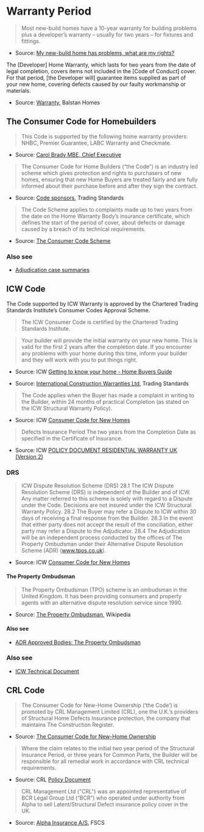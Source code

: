 # Warranty Period

> Most new-build homes have a 10-year warranty for building problems plus a developer’s warranty – usually for two years – for fixtures and fittings.

* Source: [My new-build home has problems, what are my rights?](https://www.which.co.uk/consumer-rights/advice/my-new-build-home-has-problems-what-are-my-rights-ab0tt2B3qLBr)

The [Developer] Home Warranty, which lasts for two years from the date of legal completion, covers items not included in the [Code of Conduct] cover. For that period, [the Developer will] guarantee items supplied as part of your new home, covering defects caused by our faulty workmanship or materials.

* Source: [Warranty](http://balstanhomes.co.uk/customer-services/warranty/), Balstan Homes

## The Consumer Code for Homebuilders

> This Code is supported by the following home warranty providers: NHBC, Premier Guarantee, LABC Warranty and Checkmate.

* Source: [Carol Brady MBE, Chief Executive](https://www.linkedin.com/in/carol-brady-mbe-9497607/)

> The Consumer Code for Home Builders (“the Code”) is an industry led scheme which gives protection and rights to purchasers of new homes, ensuring that new Home Buyers are treated fairly and are fully informed about their purchase before and after they sign the contract.

* Source: [Code sponsors](https://www.tradingstandards.uk/commercial-services/code-sponsors), Trading Standards

> The Code Scheme applies to complaints made up
  to two years from the date on the Home Warranty Body’s insurance certificate, which defines
  the start of the period of cover, about defects or damage caused by a breach of its
  technical requirements.

* Source: [The Consumer Code Scheme](https://mk0consumercodemytl1.kinstacdn.com/wp-content/uploads/2019/02/Consumer-Code-Scheme-Fourth-Edition-September-2017_120219.pdf)

### Also see

* [Adjudication case summaries](https://consumercode.co.uk/home-buyers/how-are-complaints-dealt-with/adjudication-case-summaries/)

## ICW Code

The Code supported by ICW Warranty is approved by the Chartered Trading Standards Institute’s Consumer Codes Approval Scheme.
 
> The ICW Consumer Code is certified by the Chartered Trading Standards Institute.

> Your builder will provide the initial warranty on your new home. This is valid for the first 2 years after the completion date. If you encounter any problems with your home during this time, inform your builder and they will work with you to put things right.

* Source: ICW [Getting to know your home - Home Buyers Guide](https://wbh1.co.uk/wp-content/uploads/2019/12/Getting-to-Know-Your-Home_v6..pdf)
 
* Source: [International Construction Warranties Ltd](https://www.tradingstandards.uk/commercial-services/code-sponsors/international-construction-warranties-ltd), Trading Standards

> The Code applies when the Buyer has made a complaint in writing to the Builder, within 24 months of practical Completion (as stated on the ICW Structural Warranty Policy).

* Source: ICW [Consumer Code for New Homes](https://i-c-w.co.uk/wp-content/uploads/2016/11/ICW-Consumer-Code-for-New-Homes.pdf)

> Defects Insurance Period
> The two years from the Completion Date as specified in the Certificate of Insurance.

* Source: ICW [POLICY DOCUMENT RESIDENTIAL WARRANTY UK (Version 2)](https://wbh1.co.uk/wp-content/uploads/2019/12/ICWIS-Residential-Warranty-Policy_v2.pdf)

### DRS

> ICW Dispute Resolution Scheme (DRS)
28.1 The ICW Dispute Resolution Scheme (DRS) is independent of the Builder and of ICW. Any matter referred to this scheme is solely with regard to a Dispute under the Code. Decisions are not insured under the ICW Structural Warranty Policy.
28.2 The Buyer may refer a Dispute to ICW within 30 days of receiving a final response from the Builder.
28.3 In the event that either party does not accept the result of the conciliation, either party may refer a
Dispute to the Adjudicator.
28.4 The Adjudication will be an independent process conducted by the offices of The Property Ombudsman under their Alternative Dispute Resolution Scheme (ADR) (www.tpos.co.uk).

* Source: ICW [Consumer Code for New Homes](https://i-c-w.co.uk/wp-content/uploads/2016/11/ICW-Consumer-Code-for-New-Homes.pdf)

#### The Property Ombudsman

> The Property Ombudsman (TPO) scheme is an ombudsman in the United Kingdom. It has been providing consumers and property agents with an alternative dispute resolution service since 1990.

* Source: [The Property Ombudsman](https://en.wikipedia.org/wiki/The_Property_Ombudsman), Wikipedia

#### Also see

* [ADR Approved Bodies: The Property Ombudsman](https://www.tradingstandards.uk/consumers/adr-approved-bodies/the-property-ombudsman)

### Also see

* [ICW Technical Document](https://issuu.com/i-c-w33/docs/icw_technical_doc)

## CRL Code

> The Consumer Code for New-Home Ownership (‘the Code’) is promoted by CRL Management Limited (CRL), one
  the U.K.’s providers of Structural Home Defects Insurance protection, the company that maintains The Construction
  Register.

* Source: [The Consumer Code for New-Home Ownership](https://www.tradingstandards.uk/media/documents/commercial/ccas-consultation/3.-the-consumer-code-for-new-home-ownership-first-edition-17112017.pdf)

> Where the claim relates to the initial two year period of the Structural Insurance Period, or three years
  for Common Parts, the Builder will be responsible for all remedial work in accordance with CRL technical
  requirements.

* Source: CRL [Policy Document](https://static1.squarespace.com/static/58a053a36a49636c5286dded/t/5942772cd2b857e783251175/1497528110875/CRL-Policy-Document.pdf)

> CRL Management Ltd ("CRL") was an appointed representative of BCR Legal Group Ltd (“BCR”) who operated under authority from Alpha to sell Latent/Structural Defect insurance policy cover in the UK.  

* Source: [Alpha Insurance A/S](https://www.fscs.org.uk/failed-firms/alpha/), FSCS
